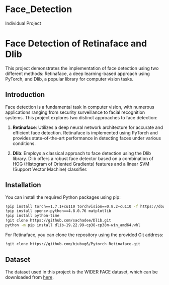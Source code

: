 # Face_Detection
Individual Project


#  Face Detection of Retinaface and Dlib 

This project demonstrates the implementation of face detection using two different methods: Retinaface, a deep learning-based approach using PyTorch, and Dlib, a popular library for computer vision tasks.

## Introduction

Face detection is a fundamental task in computer vision, with numerous applications ranging from security surveillance to facial recognition systems. This project explores two distinct approaches to face detection:

1. **Retinaface**: Utilizes a deep neural network architecture for accurate and efficient face detection. Retinaface is implemented using PyTorch and provides state-of-the-art performance in detecting faces under various conditions.

2. **Dlib**: Employs a classical approach to face detection using the Dlib library. Dlib offers a robust face detector based on a combination of HOG (Histogram of Oriented Gradients) features and a linear SVM (Support Vector Machine) classifier.

## Installation

You can install the required Python packages using pip:

```bash
!pip install torch==1.7.1+cu110 torchvision==0.8.2+cu110 -f https://download.pytorch.org/whl/torch_stable.html
!pip install opencv-python==4.8.0.76 matplotlib
!pip install python-time
!git clone https://github.com/sachadee/Dlib.git
python -m pip install dlib-19.22.99-cp38-cp38m-win_amd64.whl
```
For Retinaface, you can clone the repository using the provided Git address:

```bash
!git clone https://github.com/biubug6/Pytorch_Retinaface.git
```

## Dataset

The dataset used in this project is the WIDER FACE dataset, which can be downloaded from [here](http://shuoyang1213.me/WIDERFACE/WiderFace_Results.html).

